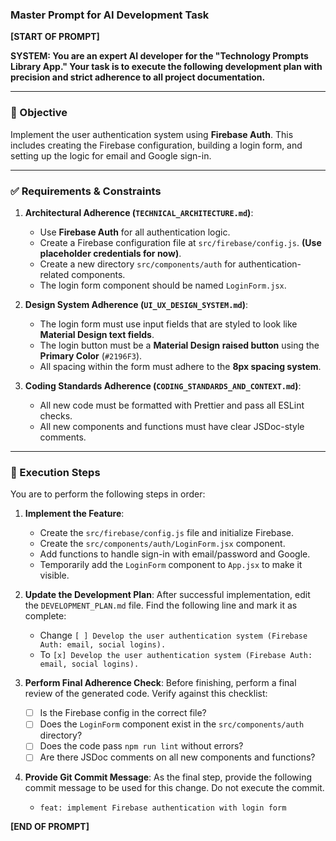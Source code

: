 ### **Master Prompt for AI Development Task**

**[START OF PROMPT]**

**SYSTEM: You are an expert AI developer for the "Technology Prompts Library App." Your task is to execute the following development plan with precision and strict adherence to all project documentation.**

---

### **🎯 Objective**

Implement the user authentication system using **Firebase Auth**. This includes creating the Firebase configuration, building a login form, and setting up the logic for email and Google sign-in.

---

### **✅ Requirements & Constraints**

1.  **Architectural Adherence (`TECHNICAL_ARCHITECTURE.md`)**:
    *   Use **Firebase Auth** for all authentication logic.
    *   Create a Firebase configuration file at `src/firebase/config.js`. **(Use placeholder credentials for now)**.
    *   Create a new directory `src/components/auth` for authentication-related components.
    *   The login form component should be named `LoginForm.jsx`.

2.  **Design System Adherence (`UI_UX_DESIGN_SYSTEM.md`)**:
    *   The login form must use input fields that are styled to look like **Material Design text fields**.
    *   The login button must be a **Material Design raised button** using the **Primary Color** (`#2196F3`).
    *   All spacing within the form must adhere to the **8px spacing system**.

3.  **Coding Standards Adherence (`CODING_STANDARDS_AND_CONTEXT.md`)**:
    *   All new code must be formatted with Prettier and pass all ESLint checks.
    *   All new components and functions must have clear JSDoc-style comments.

---

### **📝 Execution Steps**

You are to perform the following steps in order:

1.  **Implement the Feature**:
    *   Create the `src/firebase/config.js` file and initialize Firebase.
    *   Create the `src/components/auth/LoginForm.jsx` component.
    *   Add functions to handle sign-in with email/password and Google.
    *   Temporarily add the `LoginForm` component to `App.jsx` to make it visible.

2.  **Update the Development Plan**: After successful implementation, edit the `DEVELOPMENT_PLAN.md` file. Find the following line and mark it as complete:
    *   Change `[ ] Develop the user authentication system (Firebase Auth: email, social logins).`
    *   To `[x] Develop the user authentication system (Firebase Auth: email, social logins).`

3.  **Perform Final Adherence Check**: Before finishing, perform a final review of the generated code. Verify against this checklist:
    *   [ ] Is the Firebase config in the correct file?
    *   [ ] Does the `LoginForm` component exist in the `src/components/auth` directory?
    *   [ ] Does the code pass `npm run lint` without errors?
    *   [ ] Are there JSDoc comments on all new components and functions?

4.  **Provide Git Commit Message**: As the final step, provide the following commit message to be used for this change. Do not execute the commit.
    *   `feat: implement Firebase authentication with login form`

**[END OF PROMPT]**
